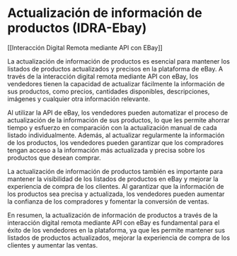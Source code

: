 # Actualización de información de productos (IDRA-Ebay)

[[Interacción Digital Remota mediante API con EBay]]

La actualización de información de productos es esencial para mantener los listados de productos actualizados y precisos en la plataforma de eBay. A través de la interacción digital remota mediante API con eBay, los vendedores tienen la capacidad de actualizar fácilmente la información de sus productos, como precios, cantidades disponibles, descripciones, imágenes y cualquier otra información relevante.

Al utilizar la API de eBay, los vendedores pueden automatizar el proceso de actualización de la información de sus productos, lo que les permite ahorrar tiempo y esfuerzo en comparación con la actualización manual de cada listado individualmente. Además, al actualizar regularmente la información de los productos, los vendedores pueden garantizar que los compradores tengan acceso a la información más actualizada y precisa sobre los productos que desean comprar.

La actualización de información de productos también es importante para mantener la visibilidad de los listados de productos en eBay y mejorar la experiencia de compra de los clientes. Al garantizar que la información de los productos sea precisa y actualizada, los vendedores pueden aumentar la confianza de los compradores y fomentar la conversión de ventas.

En resumen, la actualización de información de productos a través de la interacción digital remota mediante API con eBay es fundamental para el éxito de los vendedores en la plataforma, ya que les permite mantener sus listados de productos actualizados, mejorar la experiencia de compra de los clientes y aumentar las ventas.

